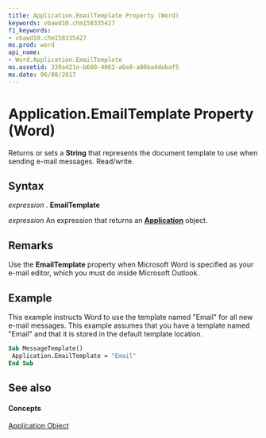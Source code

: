 ```yaml
---
title: Application.EmailTemplate Property (Word)
keywords: vbawd10.chm158335427
f1_keywords:
- vbawd10.chm158335427
ms.prod: word
api_name:
- Word.Application.EmailTemplate
ms.assetid: 339a421e-b608-4063-a6e8-a08ba4debaf5
ms.date: 06/08/2017
---
```



# Application.EmailTemplate Property (Word)

Returns or sets a  **String** that represents the document template to use when sending e-mail messages. Read/write.


## Syntax

 _expression_ . **EmailTemplate**

 _expression_ An expression that returns an **[Application](Word.Application.md)** object.


## Remarks

Use the  **EmailTemplate** property when Microsoft Word is specified as your e-mail editor, which you must do inside Microsoft Outlook.


## Example

This example instructs Word to use the template named "Email" for all new e-mail messages. This example assumes that you have a template named "Email" and that it is stored in the default template location.


```vb
Sub MessageTemplate() 
 Application.EmailTemplate = "Email" 
End Sub
```


## See also


#### Concepts


[Application Object](Word.Application.md)

